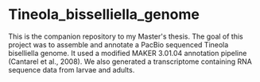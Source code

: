 # Tineola_bisselliella_genome

This is the companion repository to my Master's thesis. The goal of this project was to assemble and annotate a PacBio sequenced Tineola biselliella genome. It used a modified MAKER 3.01.04 annotation pipeline (Cantarel et al., 2008). We also generated a transcriptome containing RNA sequence data from larvae and adults. 
